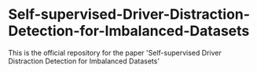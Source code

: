 # Self-supervised-Driver-Distraction-Detection-for-Imbalanced-Datasets
This is the official repository for the paper 'Self-supervised Driver Distraction Detection for Imbalanced Datasets'
